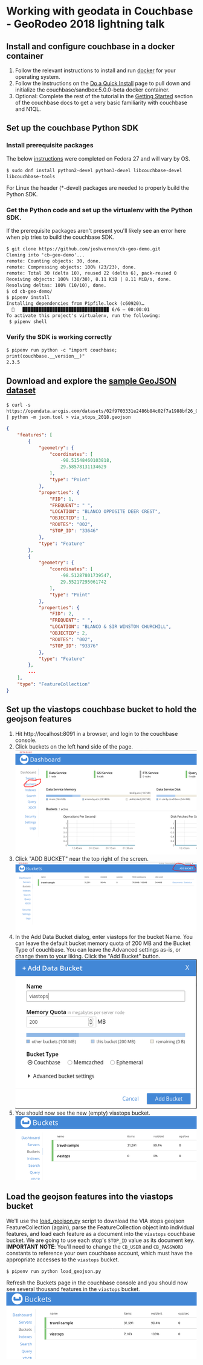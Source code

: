 # Working with geodata in Couchbase - GeoRodeo 2018 lightning talk

## Install and configure couchbase in a docker container
1. Follow the relevant instructions to install and run [docker](https://docs.docker.com/install) for your operating system.
2. Follow the instructions on the [Do a Quick Install](https://developer.couchbase.com/documentation/server/current/getting-started/do-a-quick-install.html) page to pull down and initialize the couchbase/sandbox:5.0.0-beta docker container.
3. Optional: Complete the rest of the tutorial in the [Getting Started](https://developer.couchbase.com/documentation/server/current/getting-started/start-here.html) section of the couchbase docs to get a very basic familiarity with couchbase and N1QL.

## Set up the couchbase Python SDK
### Install prerequisite packages
The below [instructions](https://developer.couchbase.com/documentation/server/current/sdk/python/start-using-sdk.html) were completed on Fedora 27 and will vary by OS.
```
$ sudo dnf install python2-devel python3-devel libcouchbase-devel libcouchbase-tools
```
For Linux the header (*-devel) packages are needed to properly build the Python SDK.
### Get the Python code and set up the virtualenv with the Python SDK.
If the prerequisite packages aren't present you'll likely see an error here when pip tries to build the couchbase SDK.
```shell
$ git clone https://github.com/joshvernon/cb-geo-demo.git
Cloning into 'cb-geo-demo'...
remote: Counting objects: 30, done.
remote: Compressing objects: 100% (23/23), done.
remote: Total 30 (delta 10), reused 22 (delta 6), pack-reused 0
Receiving objects: 100% (30/30), 8.11 KiB | 8.11 MiB/s, done.
Resolving deltas: 100% (10/10), done.
$ cd cb-geo-demo/
$ pipenv install
Installing dependencies from Pipfile.lock (c60920)…
  🐍   ▉▉▉▉▉▉▉▉▉▉▉▉▉▉▉▉▉▉▉▉▉▉▉▉▉▉▉▉▉▉▉▉ 6/6 — 00:00:01
To activate this project's virtualenv, run the following:
 $ pipenv shell
 ```
 ### Verify the SDK is working correctly
 ```
$ pipenv run python -c "import couchbase; print(couchbase.__version__)"
2.3.5
```

## Download and explore the [sample GeoJSON dataset](https://hub.arcgis.com/datasets/VIATransit::via-bus-stops-2018)
```
$ curl -s https://opendata.arcgis.com/datasets/02f9703331e2486b84c02f7a1988bf26_0.geojson | python -m json.tool > via_stops_2018.geojson
```
```json
{
    "features": [
        {
            "geometry": {
                "coordinates": [
                    -98.51548460103818,
                    29.58578131134629
                ],
                "type": "Point"
            },
            "properties": {
                "FID": 1,
                "FREQUENT": " ",
                "LOCATION": "BLANCO OPPOSITE DEER CREST",
                "OBJECTID": 1,
                "ROUTES": "002",
                "STOP_ID": "33646"
            },
            "type": "Feature"
        },
        {
            "geometry": {
                "coordinates": [
                    -98.51287801739547,
                    29.55217295061742
                ],
                "type": "Point"
            },
            "properties": {
                "FID": 2,
                "FREQUENT": " ",
                "LOCATION": "BLANCO & SIR WINSTON CHURCHILL",
                "OBJECTID": 2,
                "ROUTES": "002",
                "STOP_ID": "93376"
            },
            "type": "Feature"
        },
        ...
    ],
    "type": "FeatureCollection"
}
```

## Set up the viastops couchbase bucket to hold the geojson features
1. Hit http://localhost:8091 in a browser, and login to the couchbase console.
2. Click buckets on the left hand side of the page.
![Couchbase console dashboard page with Buckets menu item circled](/images/dashboard.png)
3. Click "ADD BUCKET" near the top right of the screen.
![Couchbase console Buckets page with ADD BUCKET link circled](/images/add-bucket.png)
4. In the Add Data Bucket dialog, enter viastops for the bucket Name. You can leave the default bucket memory quota of 200 MB and the Bucket Type of couchbase. You can leave the Advanced settings as-is, or change them to your liking. Click the "Add Bucket" button.
![Couchbase console Add Data Bucket dialog with "viastops" entered in the Name field and and memory quota of 200 MB and bucket type of Couchbase](/images/add-bucket-dialog.png)
5. You should now see the new (empty) viastops bucket.
![Buckets page after adding new bucket showing empty viastops bucket](/images/new-bucket.png)

## Load the geojson features into the viastops bucket
We'll use the [load_geojson.py](/load_geojson.py) script to download the VIA stops geojson FeatureCollection (again), parse the FeatureCollection object into individual features, and load each feature as a document into the `viastops` couchbase bucket. We are going to use each stop's `STOP_ID` value as its document key. 
**IMPORTANT NOTE**: You'll need to change the `CB_USER` and `CB_PASSWORD` constants to reference your own couchbase account, which must have the appropriate accesses to the `viastops` bucket.
```
$ pipenv run python load_geojson.py
```
Refresh the Buckets page in the couchbase console and you should now see several thousand features in the `viastops` bucket.
![Buckets page after adding features to viastops bucket](/images/viastops-with-features.png)